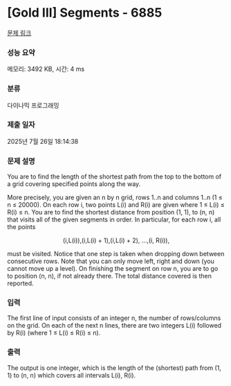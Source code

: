 # [Gold III] Segments - 6885 

[문제 링크](https://www.acmicpc.net/problem/6885) 

### 성능 요약

메모리: 3492 KB, 시간: 4 ms

### 분류

다이나믹 프로그래밍

### 제출 일자

2025년 7월 26일 18:14:38

### 문제 설명

<p>You are to find the length of the shortest path from the top to the bottom of a grid covering specified points along the way.</p>

<p>More precisely, you are given an n by n grid, rows 1..n and columns 1..n (1 ≤ n ≤ 20000). On each row i, two points L(i) and R(i) are given where 1 ≤ L(i) ≤ R(i) ≤ n. You are to find the shortest distance from position (1, 1), to (n, n) that visits all of the given segments in order. In particular, for each row i, all the points</p>

<p style="text-align: center;">(i,L(i)),(i,L(i) + 1),(i,L(i) + 2), ...,(i, R(i)),</p>

<p>must be visited. Notice that one step is taken when dropping down between consecutive rows. Note that you can only move left, right and down (you cannot move up a level). On finishing the segment on row n, you are to go to position (n, n), if not already there. The total distance covered is then reported.</p>

### 입력 

 <p>The first line of input consists of an integer n, the number of rows/columns on the grid. On each of the next n lines, there are two integers L(i) followed by R(i) (where 1 ≤ L(i) ≤ R(i) ≤ n).</p>

### 출력 

 <p>The output is one integer, which is the length of the (shortest) path from (1, 1) to (n, n) which covers all intervals L(i), R(i).</p>

